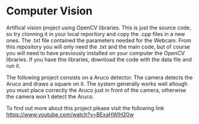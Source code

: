# Computer Vision

Artifical vision project using OpenCV libraries. This is just the source code, so try clonning it in your local reporitory and copy the .cpp files in a new ones. The .txt file contained the parameters needed for the Webcam. From this repository you will only need the .txt and the main code, but of course you will need to have previously installed on your computer the OpenCV libraries. If you have this libraries, download the code with the data file and run it.

The following project consists on a Aruco detector. The camera detects the Aruco and draws a square on it. 
The system generally works well altough you must place correctly the Aruco just in front of the camera, otherwise the camera won´t detect the Aruco.

To find out more about this project please visit the following link https://www.youtube.com/watch?v=BExaHWlH20w
